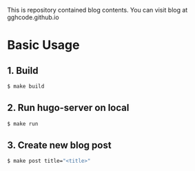 This is repository contained blog contents. You can visit blog at gghcode.github.io

# Basic Usage

## 1. Build

```sh
$ make build
```

## 2. Run hugo-server on local

```sh
$ make run
```

## 3. Create new blog post

```sh
$ make post title="<title>"
```
